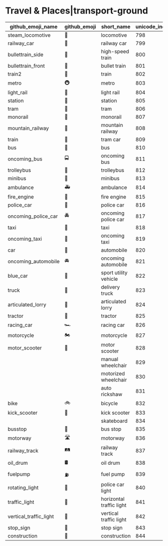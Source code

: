 # Travel & Places|transport-ground

|github_emoji_name|github_emoji|short_name|unicode_index|
|---|---|---|---|
|steam_locomotive|:steam_locomotive:|locomotive|798|
|railway_car|:railway_car:|railway car|799|
|bullettrain_side|:bullettrain_side:|high-speed train|800|
|bullettrain_front|:bullettrain_front:|bullet train|801|
|train2|:train2:|train|802|
|metro|:metro:|metro|803|
|light_rail|:light_rail:|light rail|804|
|station|:station:|station|805|
|tram|:tram:|tram|806|
|monorail|:monorail:|monorail|807|
|mountain_railway|:mountain_railway:|mountain railway|808|
|train|:train:|tram car|809|
|bus|:bus:|bus|810|
|oncoming_bus|:oncoming_bus:|oncoming bus|811|
|trolleybus|:trolleybus:|trolleybus|812|
|minibus|:minibus:|minibus|813|
|ambulance|:ambulance:|ambulance|814|
|fire_engine|:fire_engine:|fire engine|815|
|police_car|:police_car:|police car|816|
|oncoming_police_car|:oncoming_police_car:|oncoming police car|817|
|taxi|:taxi:|taxi|818|
|oncoming_taxi|:oncoming_taxi:|oncoming taxi|819|
|car|:car:|automobile|820|
|oncoming_automobile|:oncoming_automobile:|oncoming automobile|821|
|blue_car|:blue_car:|sport utility vehicle|822|
|truck|:truck:|delivery truck|823|
|articulated_lorry|:articulated_lorry:|articulated lorry|824|
|tractor|:tractor:|tractor|825|
|racing_car|:racing_car:|racing car|826|
|motorcycle|:motorcycle:|motorcycle|827|
|motor_scooter|:motor_scooter:|motor scooter|828|
|||manual wheelchair|829|
|||motorized wheelchair|830|
|||auto rickshaw|831|
|bike|:bike:|bicycle|832|
|kick_scooter|:kick_scooter:|kick scooter|833|
|||skateboard|834|
|busstop|:busstop:|bus stop|835|
|motorway|:motorway:|motorway|836|
|railway_track|:railway_track:|railway track|837|
|oil_drum|:oil_drum:|oil drum|838|
|fuelpump|:fuelpump:|fuel pump|839|
|rotating_light|:rotating_light:|police car light|840|
|traffic_light|:traffic_light:|horizontal traffic light|841|
|vertical_traffic_light|:vertical_traffic_light:|vertical traffic light|842|
|stop_sign|:stop_sign:|stop sign|843|
|construction|:construction:|construction|844|

